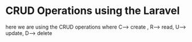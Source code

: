 # CRUD Operations using the Laravel
here we are using the CRUD operations where C--> create , R--> read, U--> update, D--> delete
